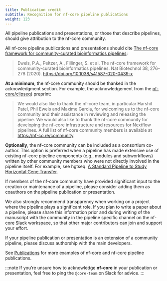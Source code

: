 ```yaml
---
title: Publication credit
subtitle: Recognition for nf-core pipeline publications
weight: 123
---
```


All pipeline publications and presentations, or those that describe pipelines, should give attribution to the nf-core community.

All nf-core pipeline publications and presentations should cite [The nf-core framework for community-curated bioinformatics pipelines](https://www.nature.com/articles/s41587-020-0439-x):

> Ewels, P.A., Peltzer, A., Fillinger, S. et al. The nf-core framework for community-curated bioinformatics pipelines. Nat Biotechnol 38, 276–278 (2020). https://doi.org/10.1038/s41587-020-0439-x

**At a minimum**, the nf-core community should be thanked in the acknowledgment section. For example, the acknowledgement from the [nf-core/clipseq](https://doi.org/10.12688/wellcomeopenres.19453.1)) preprint:

> We would also like to thank the nf-core team, in particular Harshil Patel, Phil Ewels and Maxime Garcia, for welcoming us to the nf-core community and their assistance in reviewing and releasing the pipeline. We would also like to thank the nf-core community for developing the nf-core infrastructure and resources for Nextflow pipelines. A full list of nf-core community members is available at https://nf-co.re/community.

**Optionally**, the nf-core community can be included as a consortium co-author. This option is preferred when a pipeline has made extensive use of existing nf-core pipeline components (e.g., modules and subworkflows) written by other community members who were not directly involved in the pipeline itself. For example, see hgtseq: [A Standard Pipeline to Study Horizontal Gene Transfer](https://doi.org/10.3390/ijms232314512).

If members of the nf-core community have provided significant input to the creation or maintenance of a pipeline, please consider adding them as coauthors on the pipeline publication or presentation.

We also strongly recommend transparency when working on a project where the pipeline plays a significant role. If you plan to write a paper about a pipeline, please share this information prior and during writing of the manuscript with the community in the pipeline specific channel on the nf-core Slack workspace, so that other major contributors can join and support your effort.

If your pipeline publication or presentation is an extension of a community pipeline, please discuss authorship with the main developers.

See [Publications](https://nf-co.re/publications) for more examples of nf-core and nf-core pipeline publications.

:::note
If you’re unsure how to acknowledge **nf-core** in your publication or presentation, feel free to ping the `@core-team` on Slack for advice.
:::
